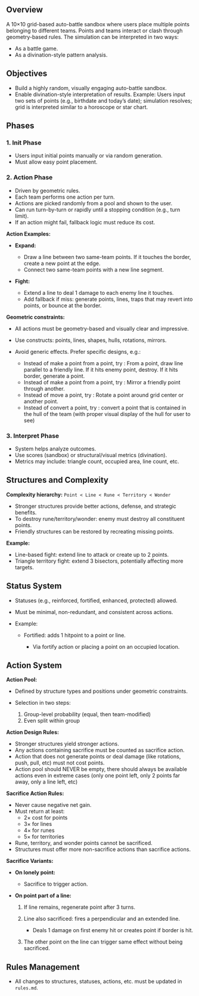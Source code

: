 
## **Overview**

A 10×10 grid-based auto-battle sandbox where users place multiple points belonging to different teams. Points and teams interact or clash through geometry-based rules. The simulation can be interpreted in two ways:

* As a battle game.
* As a divination-style pattern analysis.

## **Objectives**

* Build a highly random, visually engaging auto-battle sandbox.
* Enable divination-style interpretation of results.
  Example: Users input two sets of points (e.g., birthdate and today’s date); simulation resolves; grid is interpreted similar to a horoscope or star chart.

## **Phases**

### 1. **Init Phase**

* Users input initial points manually or via random generation.
* Must allow easy point placement.

### 2. **Action Phase**

* Driven by geometric rules.
* Each team performs one action per turn.
* Actions are picked randomly from a pool and shown to the user.
* Can run turn-by-turn or rapidly until a stopping condition (e.g., turn limit).
* If an action might fail, fallback logic must reduce its cost.

**Action Examples:**

* **Expand:**

  * Draw a line between two same-team points. If it touches the border, create a new point at the edge.
  * Connect two same-team points with a new line segment.
* **Fight:**

  * Extend a line to deal 1 damage to each enemy line it touches.
  * Add fallback if miss: generate points, lines, traps that may revert into points, or bounce at the border.

**Geometric constraints:**

* All actions must be geometry-based and visually clear and impressive.
* Use constructs: points, lines, shapes, hulls, rotations, mirrors.
* Avoid generic effects. Prefer specific designs, e.g.:

  * Instead of make a point from a point, try : From a point, draw line parallel to a friendly line. If it hits enemy point, destroy. If it hits border, generate a point.
  * Instead of make a point from a point, try : Mirror a friendly point through another.
  * Instead of move a point, try : Rotate a point around grid center or another point.
  * Instead of convert a point, try : convert a point that is contained in the hull of the team (with proper visual display of the hull for user to see)

### 3. **Interpret Phase**

* System helps analyze outcomes.
* Use scores (sandbox) or structural/visual metrics (divination).
* Metrics may include: triangle count, occupied area, line count, etc.

## **Structures and Complexity**

**Complexity hierarchy:**
`Point < Line < Rune < Territory < Wonder`

* Stronger structures provide better actions, defense, and strategic benefits.
* To destroy rune/territory/wonder: enemy must destroy all constituent points.
* Friendly structures can be restored by recreating missing points.

**Example:**

* Line-based fight: extend line to attack or create up to 2 points.
* Triangle territory fight: extend 3 bisectors, potentially affecting more targets.

## **Status System**

* Statuses (e.g., reinforced, fortified, enhanced, protected) allowed.
* Must be minimal, non-redundant, and consistent across actions.
* Example:

  * Fortified: adds 1 hitpoint to a point or line.

    * Via fortify action or placing a point on an occupied location.

## **Action System**

**Action Pool:**

* Defined by structure types and positions under geometric constraints.
* Selection in two steps:

  1. Group-level probability (equal, then team-modified)
  2. Even split within group

**Action Design Rules:**

* Stronger structures yield stronger actions.
* Any actions containing sacrifice must be counted as sacrifice action.
* Action that does not generate points or deal damage (like rotations, push, pull, etc) must not cost points.
* Action pool should NEVER be empty, there should always be available actions even in extreme cases (only one point left, only 2 points far away, only a line left, etc)

**Sacrifice Action Rules:**

* Never cause negative net gain.
* Must return at least:
  * 2× cost for points
  * 3× for lines
  * 4× for runes
  * 5× for territories
* Rune, territory, and wonder points cannot be sacrificed.
* Structures must offer more non-sacrifice actions than sacrifice actions.

**Sacrifice Variants:**

* **On lonely point:**

  * Sacrifice to trigger action.
* **On point part of a line:**

  1. If line remains, regenerate point after 3 turns.
  2. Line also sacrificed: fires a perpendicular and an extended line.

     * Deals 1 damage on first enemy hit or creates point if border is hit.
  3. The other point on the line can trigger same effect without being sacrificed.

## **Rules Management**

* All changes to structures, statuses, actions, etc. must be updated in `rules.md`.
